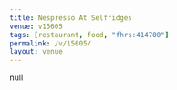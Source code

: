 ```yaml
---
title: Nespresso At Selfridges
venue: v15605
tags: [restaurant, food, "fhrs:414700"]
permalink: /v/15605/
layout: venue
---
```

null